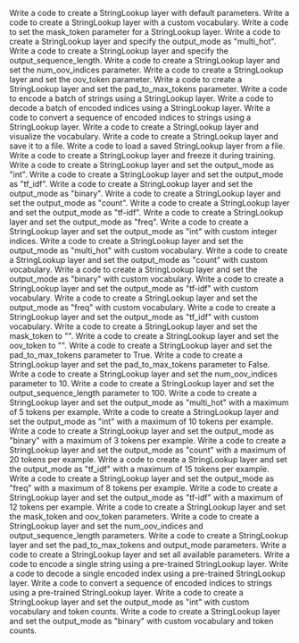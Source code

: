 Write a code to create a StringLookup layer with default parameters.
Write a code to create a StringLookup layer with a custom vocabulary.
Write a code to set the mask_token parameter for a StringLookup layer.
Write a code to create a StringLookup layer and specify the output_mode as "multi_hot".
Write a code to create a StringLookup layer and specify the output_sequence_length.
Write a code to create a StringLookup layer and set the num_oov_indices parameter.
Write a code to create a StringLookup layer and set the oov_token parameter.
Write a code to create a StringLookup layer and set the pad_to_max_tokens parameter.
Write a code to encode a batch of strings using a StringLookup layer.
Write a code to decode a batch of encoded indices using a StringLookup layer.
Write a code to convert a sequence of encoded indices to strings using a StringLookup layer.
Write a code to create a StringLookup layer and visualize the vocabulary.
Write a code to create a StringLookup layer and save it to a file.
Write a code to load a saved StringLookup layer from a file.
Write a code to create a StringLookup layer and freeze it during training.
Write a code to create a StringLookup layer and set the output_mode as "int".
Write a code to create a StringLookup layer and set the output_mode as "tf_idf".
Write a code to create a StringLookup layer and set the output_mode as "binary".
Write a code to create a StringLookup layer and set the output_mode as "count".
Write a code to create a StringLookup layer and set the output_mode as "tf-idf".
Write a code to create a StringLookup layer and set the output_mode as "freq".
Write a code to create a StringLookup layer and set the output_mode as "int" with custom integer indices.
Write a code to create a StringLookup layer and set the output_mode as "multi_hot" with custom vocabulary.
Write a code to create a StringLookup layer and set the output_mode as "count" with custom vocabulary.
Write a code to create a StringLookup layer and set the output_mode as "binary" with custom vocabulary.
Write a code to create a StringLookup layer and set the output_mode as "tf-idf" with custom vocabulary.
Write a code to create a StringLookup layer and set the output_mode as "freq" with custom vocabulary.
Write a code to create a StringLookup layer and set the output_mode as "tf_idf" with custom vocabulary.
Write a code to create a StringLookup layer and set the mask_token to "<MASK>".
Write a code to create a StringLookup layer and set the oov_token to "<UNK>".
Write a code to create a StringLookup layer and set the pad_to_max_tokens parameter to True.
Write a code to create a StringLookup layer and set the pad_to_max_tokens parameter to False.
Write a code to create a StringLookup layer and set the num_oov_indices parameter to 10.
Write a code to create a StringLookup layer and set the output_sequence_length parameter to 100.
Write a code to create a StringLookup layer and set the output_mode as "multi_hot" with a maximum of 5 tokens per example.
Write a code to create a StringLookup layer and set the output_mode as "int" with a maximum of 10 tokens per example.
Write a code to create a StringLookup layer and set the output_mode as "binary" with a maximum of 3 tokens per example.
Write a code to create a StringLookup layer and set the output_mode as "count" with a maximum of 20 tokens per example.
Write a code to create a StringLookup layer and set the output_mode as "tf_idf" with a maximum of 15 tokens per example.
Write a code to create a StringLookup layer and set the output_mode as "freq" with a maximum of 8 tokens per example.
Write a code to create a StringLookup layer and set the output_mode as "tf-idf" with a maximum of 12 tokens per example.
Write a code to create a StringLookup layer and set the mask_token and oov_token parameters.
Write a code to create a StringLookup layer and set the num_oov_indices and output_sequence_length parameters.
Write a code to create a StringLookup layer and set the pad_to_max_tokens and output_mode parameters.
Write a code to create a StringLookup layer and set all available parameters.
Write a code to encode a single string using a pre-trained StringLookup layer.
Write a code to decode a single encoded index using a pre-trained StringLookup layer.
Write a code to convert a sequence of encoded indices to strings using a pre-trained StringLookup layer.
Write a code to create a StringLookup layer and set the output_mode as "int" with custom vocabulary and token counts.
Write a code to create a StringLookup layer and set the output_mode as "binary" with custom vocabulary and token counts.